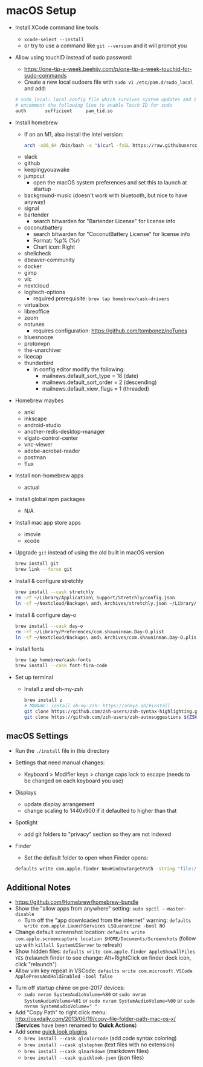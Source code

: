 # macOS Setup

- Install XCode command line tools
    - `xcode-select --install`
    - or try to use a command like `git --version` and it will prompt you

- Allow using touchID instead of sudo password:
    - https://one-tip-a-week.beehiiv.com/p/one-tip-a-week-touchid-for-sudo-commands
    - Create a new local sudoers file with `sudo vi /etc/pam.d/sudo_local` and add:

    ```sh
    # sudo_local: local config file which survives system updates and is included for sudo
    # uncomment the following line to enable Touch ID for sudo
    auth       sufficient     pam_tid.so
    ```

- Install homebrew
    - If on an M1, also install the intel version:

        ```sh
        arch -x86_64 /bin/bash -c "$(curl -fsSL https://raw.githubusercontent.com/Homebrew/install/master/install.sh)"
        ```
    <!--
        These ones are better to install manually:
            - warp
            - visual-studio-code (make sure to use the arm64 version if needed)
            - browsers
                - firefox
                - google-chrome
                - microsoft-edge
            - spotify
    -->
    - slack
    - github
    - keepingyouawake
    - jumpcut
        - open the macOS system preferences and set this to launch at startup
    - background-music (doesn't work with bluetooth, but nice to have anyway)
    - signal
    - bartender
        - search bitwarden for "Bartender License" for license info
    - coconutbattery
        - search bitwarden for "CoconutBattery License" for license info
        - Format: %p% (%r)
        - Chart icon: Right
    - shellcheck
    - dbeaver-community
    - docker
    - gimp
    - vlc
    - nextcloud
    - logitech-options
        - required prerequisite: `brew tap homebrew/cask-drivers`
    - virtualbox
    - libreoffice
    - zoom
    - notunes
        - requires configuration: https://github.com/tombonez/noTunes
    - bluesnooze
    - protonvpn
    - the-unarchiver
    - licecap
    - thunderbird
        - In config editor modify the following:
            - mailnews.default_sort_type = 18 (date)
            - mailnews.default_sort_order = 2 (descending)
            - mailnews.default_view_flags = 1 (threaded)

- Homebrew maybes
    - anki
    - inkscape
    - android-studio
    - another-redis-desktop-manager
    - elgato-control-center
    - vnc-viewer
    - adobe-acrobat-reader
    - postman
    - flux

- Install non-homebrew apps
    - actual

- Install global npm packages
    - N/A

- Install mac app store apps
    - imovie
    - xcode

- Upgrade `git` instead of using the old built in macOS version

    ```sh
    brew install git
    brew link --force git
    ```

- Install & configure stretchly

    ```sh
    brew install --cask stretchly
    rm -rf ~/Library/Application\ Support/Stretchly/config.json
    ln -sf ~/Nextcloud/Backups\ and\ Archives/stretchly.json ~/Library/Application\ Support/Stretchly/config.json
    ```

- Install & configure day-o

    ```sh
    brew install --cask day-o
    rm -rf ~/Library/Preferences/com.shauninman.Day-O.plist
    ln -sf ~/Nextcloud/Backups\ and\ Archives/com.shauninman.Day-O.plist ~/Library/Preferences/com.shauninman.Day-O.plist
    ```

- Install fonts

    ```sh
    brew tap homebrew/cask-fonts
    brew install --cask font-fira-code
    ```

- Set up terminal
    - Install z and oh-my-zsh

        ```sh
        brew install z
        # MANUAL: install oh-my-zsh: https://ohmyz.sh/#install
        git clone https://github.com/zsh-users/zsh-syntax-highlighting.git ${ZSH_CUSTOM:-~/.oh-my-zsh/custom}/plugins/zsh-syntax-highlighting
        git clone https://github.com/zsh-users/zsh-autosuggestions ${ZSH_CUSTOM:-~/.oh-my-zsh/custom}/plugins/zsh-autosuggestions
        ```

## macOS Settings

- Run the `./install` file in this directory
- Settings that need manual changes:
    - Keyboard > Modifier keys > change caps lock to escape (needs to be changed on each keyboard you use)
- Displays
    - update display arrangement
    - change scaling to 1440x900 if it defaulted to higher than that
- Spotlight
    - add git folders to "privacy" section so they are not indexed
- Finder
    - Set the default folder to open when Finder opens:

    ```sh
    defaults write com.apple.finder NewWindowTargetPath -string "file://${HOME}/"
    ```

## Additional Notes

- <https://github.com/Homebrew/homebrew-bundle>
- Show the "allow apps from anywhere" setting: `sudo spctl --master-disable`
    - Turn off the "app downloaded from the internet" warning: `defaults write com.apple.LaunchServices LSQuarantine -bool NO`
- Change default screenshot location: `defaults write com.apple.screencapture location $HOME/Documents/Screenshots` (follow up with `killall SystemUIServer` to refresh)
- Show hidden files: `defaults write com.apple.finder AppleShowAllFiles YES` (relaunch finder to see change: Alt+RightClick on finder dock icon, click "relaunch")
- Allow vim key repeat in VSCode: `defaults write com.microsoft.VSCode ApplePressAndHoldEnabled -bool false`

<!--
- Remove all default dock items: `defaults delete com.apple.dock persistent-apps` (follow it up with `killall dock` to refresh)
- Show file extensions: `defaults write NSGlobalDomain AppleShowAllExtensions -bool true` (follow it up with `killall Finder` to refresh)
- Set textedit to plain text: `defaults write com.apple.TextEdit RichText -int 0`
- Freeze virtual desktop locations instead of reordering based on use: `defaults write com.apple.dock mru-spaces -bool false`
- Turn off 2-finger swipe between browser pages: `defaults write com.google.Chrome.plist AppleEnableSwipeNavigateWithScrolls -bool FALSE`
- Add message to login screen: `sudo defaults write /Library/Preferences/com.apple.loginwindow LoginwindowText "Your Message"`
- Expand the save/print dialogs:
    ```bash
    defaults write NSGlobalDomain NSNavPanelExpandedStateForSaveMode -bool true
    defaults write NSGlobalDomain NSNavPanelExpandedStateForSaveMode2 -bool true
    defaults write NSGlobalDomain PMPrintingExpandedStateForPrint -bool true
    defaults write NSGlobalDomain PMPrintingExpandedStateForPrint2 -bool true
    ```
-->

- Turn off startup chime on pre-2017 devices:
    - `sudo nvram SystemAudioVolume=%80` or `sudo nvram SystemAudioVolume=%01` or `sudo nvram SystemAudioVolume=%00` or `sudo nvram SystemAudioVolume=" "`
- Add "Copy Path" to right click menu: <http://osxdaily.com/2013/06/19/copy-file-folder-path-mac-os-x/> (**Services** have been renamed to **Quick Actions**)
- Add some [quick look plugins](https://github.com/sindresorhus/quick-look-plugins)
    - `brew install --cask qlcolorcode` (add code syntax coloring)
    - `brew install --cask qlstephen` (text files with no extension)
    - `brew install --cask qlmarkdown` (markdown files)
    - `brew install --cask quicklook-json` (json files)
